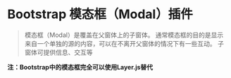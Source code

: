 # Bootstrap 模态框（Modal）插件

> 模态框（Modal）是覆盖在父窗体上的子窗体。
> 通常模态框的目的是显示来自一个单独的源的内容，可以在不离开父窗体的情况下有一些互动。
> 子窗体可提供信息、交互等

**注：Bootstrap中的模态框完全可以使用Layer.js替代**